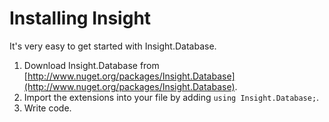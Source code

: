 # Installing Insight #

It's very easy to get started with Insight.Database.

1. Download Insight.Database from [http://www.nuget.org/packages/Insight.Database](http://www.nuget.org/packages/Insight.Database).
1. Import the extensions into your file by adding `using Insight.Database;`.
1. Write code.